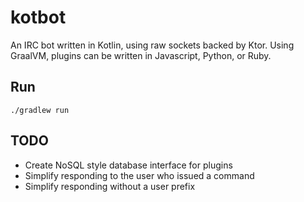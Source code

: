 # kotbot
An IRC bot written in Kotlin, using raw sockets backed by Ktor. Using GraalVM, plugins can be written in Javascript, Python, or Ruby.

## Run
```shell
./gradlew run
```

## TODO 
- Create NoSQL style database interface for plugins
- Simplify responding to the user who issued a command
- Simplify responding without a user prefix
